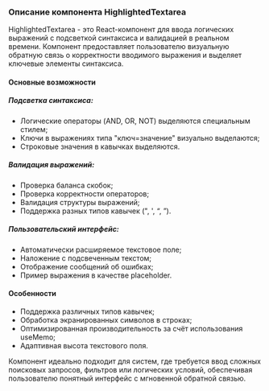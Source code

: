 ### Описание компонента HighlightedTextarea

HighlightedTextarea - это React-компонент для ввода логических выражений с подсветкой синтаксиса и валидацией в реальном времени. Компонент предоставляет пользователю визуальную обратную связь о корректности вводимого выражения и выделяет ключевые элементы синтаксиса.

#### Основные возможности
##### Подсветка синтаксиса:

- Логические операторы (AND, OR, NOT) выделяются специальным стилем;
- Ключи в выражениях типа "ключ=значение" визуально выделаются;
- Строковые значения в кавычках выделяются.

##### Валидация выражений:

- Проверка баланса скобок;
- Проверка корректности операторов;
- Валидация структуры выражений;
- Поддержка разных типов кавычек (", ', “, ”).

##### Пользовательский интерфейс:

- Автоматически расширяемое текстовое поле;
- Наложение с подсвеченным текстом;
- Отображение сообщений об ошибках;
- Пример выражения в качестве placeholder.

#### Особенности
- Поддержка различных типов кавычек;
- Обработка экранированных символов в строках;
- Оптимизированная производительность за счёт использования useMemo;
- Адаптивная высота текстового поля.

Компонент идеально подходит для систем, где требуется ввод сложных поисковых запросов, фильтров или логических условий, обеспечивая пользователю понятный интерфейс с мгновенной обратной связью.